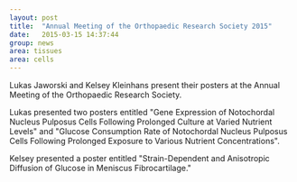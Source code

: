 ```yaml
---
layout: post
title:  "Annual Meeting of the Orthopaedic Research Society 2015"
date:   2015-03-15 14:37:44
group: news
area: tissues 
area: cells
---
```

Lukas Jaworski and Kelsey Kleinhans present their posters at the Annual Meeting of the Orthopaedic Research Society.

Lukas presented two posters entitled "Gene Expression of Notochordal Nucleus Pulposus Cells Following Prolonged Culture at Varied Nutrient Levels" and "Glucose Consumption Rate of Notochordal Nucleus Pulposus Cells Following Prolonged Exposure to Various Nutrient Concentrations".

Kelsey presented a poster entitled "Strain-Dependent and Anisotropic Diffusion of Glucose in Meniscus Fibrocartilage."
